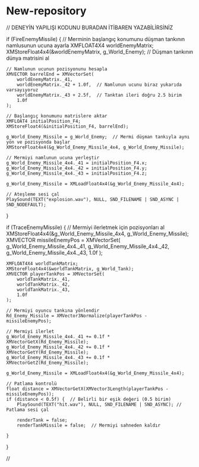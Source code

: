 # New-repository
// DENEYİN YAPILIŞI KODUNU BURADAN İTİBAREN YAZABİLİRSİNİZ

if (FireEnemyMissile) {
	// Merminin başlangıç konumunu düşman tankının namlusunun ucuna ayarla
	XMFLOAT4X4 worldEnemyMatrix;
	XMStoreFloat4x4(&worldEnemyMatrix, g_World_Enemy);  // Düşman tankının dünya matrisini al

	// Namlunun ucunun pozisyonunu hesapla
	XMVECTOR barrelEnd = XMVectorSet(
		worldEnemyMatrix._41,
		worldEnemyMatrix._42 + 1.0f,  // Namlunun ucunu biraz yukarıda varsayıyoruz
		worldEnemyMatrix._43 + 2.5f,  // Tanktan ileri doğru 2.5 birim
		1.0f
	);

	// Başlangıç konumunu matrislere aktar
	XMFLOAT4 initialPosition_F4;
	XMStoreFloat4(&initialPosition_F4, barrelEnd);

	g_World_Enemy_Missile = g_World_Enemy;  // Mermi düşman tankıyla aynı yön ve pozisyonda başlar
	XMStoreFloat4x4(&g_World_Enemy_Missile_4x4, g_World_Enemy_Missile);

	// Mermiyi namlunun ucuna yerleştir
	g_World_Enemy_Missile_4x4._41 = initialPosition_F4.x;
	g_World_Enemy_Missile_4x4._42 = initialPosition_F4.y;
	g_World_Enemy_Missile_4x4._43 = initialPosition_F4.z;

	g_World_Enemy_Missile = XMLoadFloat4x4(&g_World_Enemy_Missile_4x4);

	// Ateşleme sesi çal
	PlaySound(TEXT("explosion.wav"), NULL, SND_FILENAME | SND_ASYNC | SND_NODEFAULT);
}

if (TraceEnemyMissile) {
	// Mermiyi ilerletmek için pozisyonları al
	XMStoreFloat4x4(&g_World_Enemy_Missile_4x4, g_World_Enemy_Missile);
	XMVECTOR missileEnemyPos = XMVectorSet(
		g_World_Enemy_Missile_4x4._41,
		g_World_Enemy_Missile_4x4._42,
		g_World_Enemy_Missile_4x4._43,
		1.0f
	);

	XMFLOAT4X4 worldTankMatrix;
	XMStoreFloat4x4(&worldTankMatrix, g_World_Tank);
	XMVECTOR playerTankPos = XMVectorSet(
		worldTankMatrix._41,
		worldTankMatrix._42,
		worldTankMatrix._43,
		1.0f
	);

	// Mermiyi oyuncu tankına yönlendir
	Rd_Enemy_Missile = XMVector3Normalize(playerTankPos - missileEnemyPos);

	// Mermiyi ilerlet
	g_World_Enemy_Missile_4x4._41 += 0.1f * XMVectorGetX(Rd_Enemy_Missile);
	g_World_Enemy_Missile_4x4._42 += 0.1f * XMVectorGetY(Rd_Enemy_Missile);
	g_World_Enemy_Missile_4x4._43 += 0.1f * XMVectorGetZ(Rd_Enemy_Missile);

	g_World_Enemy_Missile = XMLoadFloat4x4(&g_World_Enemy_Missile_4x4);

	// Patlama kontrolü
	float distance = XMVectorGetX(XMVector3Length(playerTankPos - missileEnemyPos));
	if (distance < 0.5f) {  // Belirli bir eşik değeri (0.5 birim)
		PlaySound(TEXT("hit.wav"), NULL, SND_FILENAME | SND_ASYNC); // Patlama sesi çal

		renderTank = false;
		renderTankMissile = false;  // Mermiyi sahneden kaldır

	}
}





//
